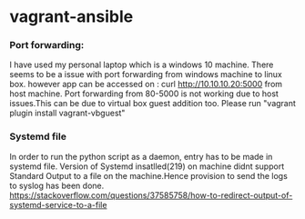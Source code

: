 # vagrant-ansible

### Port forwarding: 
I have used my personal laptop which is a windows 10 machine. There seems to be a issue with port forwarding from windows machine to 
linux box. however app can be accessed on : curl http://10.10.10.20:5000 from host machine. Port forwarding from 80-5000 is not working due to host issues.This can be due to virtual box guest addition too. Please run "vagrant plugin install vagrant-vbguest"
### Systemd file

In order to run the python script as a daemon, entry has to be made in systemd file. Version of Systemd insatlled(219) on machine didnt support Standard Output to a file on the machine.Hence provision to send the logs to syslog has been done. https://stackoverflow.com/questions/37585758/how-to-redirect-output-of-systemd-service-to-a-file

